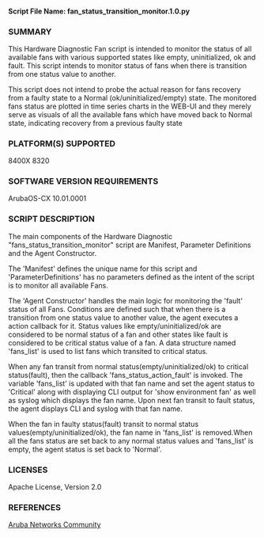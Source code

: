 #### Script File Name: fan\_status\_transition\_monitor.1.0.py

### SUMMARY
This Hardware Diagnostic Fan script is intended to monitor the status of all available fans with various supported states like empty, uninitialized, ok and fault. This script intends to monitor status of fans when there is transition from one status value to another.

This script does not intend to probe the actual reason for fans recovery from a faulty state to a Normal (ok/uninitialized/empty) state. The monitored fans status are plotted in time series charts in the WEB-UI and they merely serve as visuals of all the available fans which have moved back to Normal state, indicating recovery from a previous  faulty state

### PLATFORM(S) SUPPORTED
8400X
8320

### SOFTWARE VERSION REQUIREMENTS
ArubaOS-CX 10.01.0001

### SCRIPT DESCRIPTION
The main components of the Hardware Diagnostic "fans_status_transition_monitor" script are Manifest,  Parameter Definitions and the Agent Constructor.   

The 'Manifest' defines the unique name for this script and 'ParameterDefinitions' has no parameters defined as the intent of the script is to monitor all available Fans.   

The 'Agent Constructor' handles the main logic for monitoring the 'fault' status of all Fans. Conditions are defined such that when there is a transition from one status value to another value, the agent executes a action callback for it. Status values like empty/uninitialized/ok are considered to be normal status of a fan and other states like fault is considered to be critical status value of a fan. A data structure named 'fans_list' is used to list fans which transited to critical status.

When any fan transit from normal status(empty/uninitialized/ok) to critical status(fault), then the callback 'fans_status_action_fault' is invoked.  The variable 'fans_list' is updated with that fan name and set the agent status to 'Critical' along with displaying CLI output for 'show environment fan' as well as syslog which displays the fan name. Upon next fan transit to fault status, the agent displays CLI and syslog with that fan name.   

When the fan in faulty status(fault) transit to normal status values(empty/uninitialized/ok), the fan name in 'fans_list' is removed.When all the fans status are set back to any normal status values and 'fans_list' is empty, the agent status is set back to 'Normal'.


### LICENSES
Apache License, Version 2.0

### REFERENCES
[Aruba Networks Community](http://community.arubanetworks.com/t5/Network-Analytic-Engine/ct-p/NetworkAnalyticEngine)
